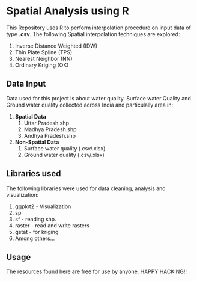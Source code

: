 
# Spatial Analysis using R
This Repository uses R to perform interpolation procedure on input data of type **.csv**. The following Spatial interpolation techniques are explored:
  1. Inverse Distance Weighted (IDW)
  2. Thin Plate Spline (TPS)
  3. Nearest Neighbor (NN)
  4. Ordinary Kriging (OK)

## Data Input
Data used for this project is about water quality. Surface water Quality and Ground water quality collected across India and particulally area in:
1. **Spatial Data**
    1. Uttar Pradesh.shp
    2. Madhya Pradesh.shp
    3. Andhya Pradesh.shp
2. **Non-Spatial Data**
    1. Surface water quality (.csv/.xlsx)
    2. Ground water quality (.csv/.xlsx)

## Libraries used
The following libraries were used for data cleaning, analysis and visualization:
  1. ggplot2 - Visualization
  2. sp
  3. sf - reading shp.
  4. raster - read and write rasters
  5. gstat - for kriging
  6. Among others...
  
## Usage
The resources found here are free for use by anyone. HAPPY HACKING!!
